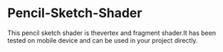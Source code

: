 # Pencil-Sketch-Shader
This pencil sketch shader is thevertex and fragment shader.It has been tested on mobile device and can be used in your project directly.
